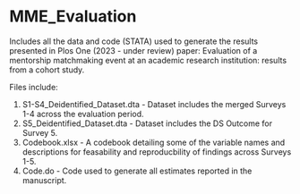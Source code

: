 # MME_Evaluation

Includes all the data and code (STATA) used to generate the results presented in Plos One (2023 - under review) paper: Evaluation of a mentorship matchmaking event at an academic research institution: results from a cohort study. 

Files include: 
1) S1-S4_Deidentified_Dataset.dta - Dataset includes the merged Surveys 1-4 across the evaluation period. 
2) S5_Deidentified_Dataset.dta - Dataset includes the DS Outcome for Survey 5.
3) Codebook.xlsx - A codebook detailing some of the variable names and descriptions for feasability and reproducbility of findings across Surveys 1-5.
4) Code.do - Code used to generate all estimates reported in the manuscript. 
